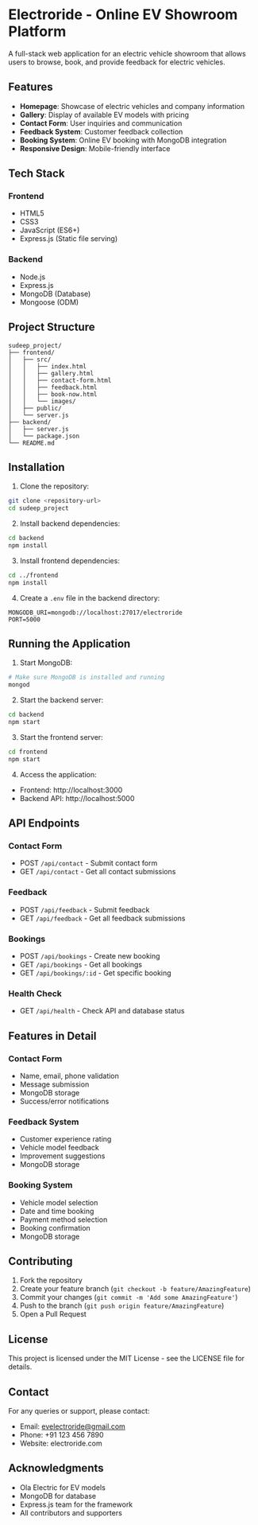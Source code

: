 # Electroride - Online EV Showroom Platform

A full-stack web application for an electric vehicle showroom that allows users to browse, book, and provide feedback for electric vehicles.

## Features

- **Homepage**: Showcase of electric vehicles and company information
- **Gallery**: Display of available EV models with pricing
- **Contact Form**: User inquiries and communication
- **Feedback System**: Customer feedback collection
- **Booking System**: Online EV booking with MongoDB integration
- **Responsive Design**: Mobile-friendly interface

## Tech Stack

### Frontend
- HTML5
- CSS3
- JavaScript (ES6+)
- Express.js (Static file serving)

### Backend
- Node.js
- Express.js
- MongoDB (Database)
- Mongoose (ODM)

## Project Structure

```
sudeep_project/
├── frontend/
│   ├── src/
│   │   ├── index.html
│   │   ├── gallery.html
│   │   ├── contact-form.html
│   │   ├── feedback.html
│   │   ├── book-now.html
│   │   └── images/
│   ├── public/
│   └── server.js
├── backend/
│   ├── server.js
│   └── package.json
└── README.md
```

## Installation

1. Clone the repository:
```bash
git clone <repository-url>
cd sudeep_project
```

2. Install backend dependencies:
```bash
cd backend
npm install
```

3. Install frontend dependencies:
```bash
cd ../frontend
npm install
```

4. Create a `.env` file in the backend directory:
```
MONGODB_URI=mongodb://localhost:27017/electroride
PORT=5000
```

## Running the Application

1. Start MongoDB:
```bash
# Make sure MongoDB is installed and running
mongod
```

2. Start the backend server:
```bash
cd backend
npm start
```

3. Start the frontend server:
```bash
cd frontend
npm start
```

4. Access the application:
- Frontend: http://localhost:3000
- Backend API: http://localhost:5000

## API Endpoints

### Contact Form
- POST `/api/contact` - Submit contact form
- GET `/api/contact` - Get all contact submissions

### Feedback
- POST `/api/feedback` - Submit feedback
- GET `/api/feedback` - Get all feedback submissions

### Bookings
- POST `/api/bookings` - Create new booking
- GET `/api/bookings` - Get all bookings
- GET `/api/bookings/:id` - Get specific booking

### Health Check
- GET `/api/health` - Check API and database status

## Features in Detail

### Contact Form
- Name, email, phone validation
- Message submission
- MongoDB storage
- Success/error notifications

### Feedback System
- Customer experience rating
- Vehicle model feedback
- Improvement suggestions
- MongoDB storage

### Booking System
- Vehicle model selection
- Date and time booking
- Payment method selection
- Booking confirmation
- MongoDB storage

## Contributing

1. Fork the repository
2. Create your feature branch (`git checkout -b feature/AmazingFeature`)
3. Commit your changes (`git commit -m 'Add some AmazingFeature'`)
4. Push to the branch (`git push origin feature/AmazingFeature`)
5. Open a Pull Request

## License

This project is licensed under the MIT License - see the LICENSE file for details.

## Contact

For any queries or support, please contact:
- Email: evelectroride@gmail.com
- Phone: +91 123 456 7890
- Website: electroride.com

## Acknowledgments

- Ola Electric for EV models
- MongoDB for database
- Express.js team for the framework
- All contributors and supporters 